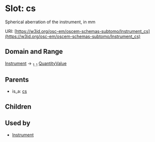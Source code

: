 
# Slot: cs

Spherical aberration of the instrument, in mm

URI: [https://w3id.org/osc-em/oscem-schemas-subtomo/Instrument_cs](https://w3id.org/osc-em/oscem-schemas-subtomo/Instrument_cs)


## Domain and Range

[Instrument](Instrument.md) &#8594;  <sub>1..1</sub> [QuantityValue](QuantityValue.md)

## Parents

 *  is_a: [cs](cs.md)

## Children


## Used by

 * [Instrument](Instrument.md)
